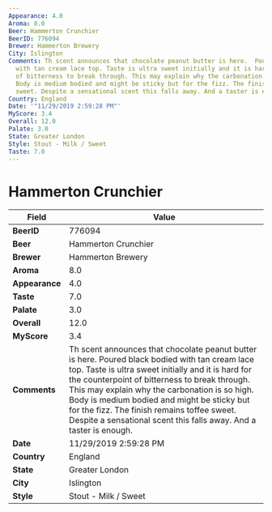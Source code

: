 ```yaml
---
Appearance: 4.0
Aroma: 8.0
Beer: Hammerton Crunchier
BeerID: 776094
Brewer: Hammerton Brewery
City: Islington
Comments: Th scent announces that chocolate peanut butter is here.  Poured black bodied
  with tan cream lace top. Taste is ultra sweet initially and it is hard for the counterpoint
  of bitterness to break through. This may explain why the carbonation is so high.
  Body is medium bodied and might be sticky but for the fizz. The finish remains toffee
  sweet. Despite a sensational scent this falls away. And a taster is enough.
Country: England
Date: '"11/29/2019 2:59:28 PM"'
MyScore: 3.4
Overall: 12.0
Palate: 3.0
State: Greater London
Style: Stout - Milk / Sweet
Taste: 7.0
---
```


# Hammerton Crunchier

| Field         | Value |
|---------------|-------|
| **BeerID** | 776094 |
| **Beer** | Hammerton Crunchier |
| **Brewer** | Hammerton Brewery |
| **Aroma** | 8.0 |
| **Appearance** | 4.0 |
| **Taste** | 7.0 |
| **Palate** | 3.0 |
| **Overall** | 12.0 |
| **MyScore** | 3.4 |
| **Comments** | Th scent announces that chocolate peanut butter is here.  Poured black bodied with tan cream lace top. Taste is ultra sweet initially and it is hard for the counterpoint of bitterness to break through. This may explain why the carbonation is so high. Body is medium bodied and might be sticky but for the fizz. The finish remains toffee sweet. Despite a sensational scent this falls away. And a taster is enough. |
| **Date** | 11/29/2019 2:59:28 PM |
| **Country** | England |
| **State** | Greater London |
| **City** | Islington |
| **Style** | Stout - Milk / Sweet |
